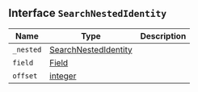 ## Interface `SearchNestedIdentity`

| Name | Type | Description |
| - | - | - |
| `_nested` | [SearchNestedIdentity](./SearchNestedIdentity.md) | &nbsp; |
| `field` | [Field](./Field.md) | &nbsp; |
| `offset` | [integer](./integer.md) | &nbsp; |
